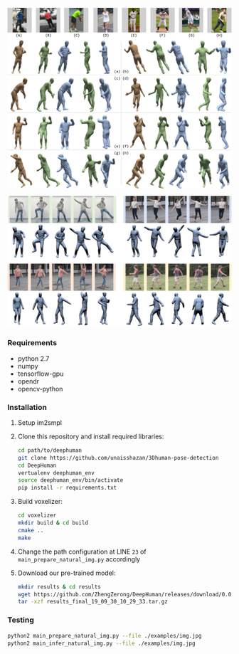 ﻿

![teaser](./assests/results_large.jpg)

![tease2](./assests/video_app.jpg)

### Requirements
- python 2.7
- numpy
- tensorflow-gpu
- opendr
- opencv-python

### Installation
1. Setup im2smpl 

2. Clone this repository and install required libraries:
    ```bash
    cd path/to/deephuman
    git clone https://github.com/unaisshazan/3Dhuman-pose-detection
    cd DeepHuman
    vertualenv deephuman_env
    source deephuman_env/bin/activate
    pip install -r requirements.txt
    ```

3. Build voxelizer:
    ```bash
    cd voxelizer 
    mkdir build & cd build
    cmake ..
    make
    ```

4. Change the path configuration at LINE ```23``` of ```main_prepare_natural_img.py``` accordingly

5. Download our pre-trained model:
    ```bash
    mkdir results & cd results
    wget https://github.com/ZhengZerong/DeepHuman/releases/download/0.0/results_final_19_09_30_10_29_33.tar.gz
    tar -xzf results_final_19_09_30_10_29_33.tar.gz
    ```

### Testing
```bash
python2 main_prepare_natural_img.py --file ./examples/img.jpg
python2 main_infer_natural_img.py --file ./examples/img.jpg
```
